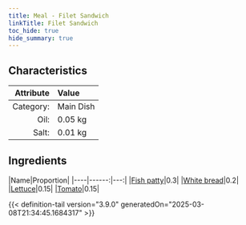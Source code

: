 ```yaml
---
title: Meal - Filet Sandwich
linkTitle: Filet Sandwich
toc_hide: true
hide_summary: true
---
```

<!-- This is generated by the MarsSim HelpGenertor, do not edit. -->


## Characteristics

| Attribute   | Value |
|--------:|:------|
|Category:|Main Dish|
|Oil:|0.05 kg|
|Salt:|0.01 kg|

## Ingredients

|Name|Proportion|
|----|------:|---:|
|[Fish patty](/docs/definitions/resource/fish-patty)|0.3|
|[White bread](/docs/definitions/resource/white-bread)|0.2|
|[Lettuce](/docs/definitions/resource/lettuce)|0.15|
|[Tomato](/docs/definitions/resource/tomato)|0.15|




{{< definition-tail version="3.9.0" generatedOn="2025-03-08T21:34:45.1684317" >}}

